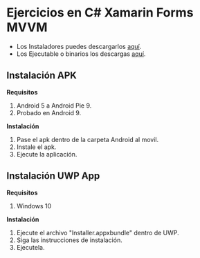 ﻿# Ejercicios en C# Xamarin Forms MVVM

- Los Instaladores puedes descargarlos [aquí](https://github.com/Jerajo/SomeExercises/releases/download/0.0.1/Instaladores.7z). 
- Los Ejecutable o binarios los descargas [aquí](https://github.com/Jerajo/SomeExercises/releases/download/0.0.1/Ejecutables.7z).

## Instalación APK

**Requisitos**
1. Android 5 a Android Pie 9.
2. Probado en Android 9.

**Instalación**
1. Pase el apk dentro de la carpeta Android al movil.
2. Instale el apk.
3. Ejecute la aplicación.

## Instalación UWP App

**Requisitos**
1. Windows 10

**Instalación**
1. Ejecute el archivo "Installer.appxbundle" dentro de UWP.
2. Siga las instrucciones de instalación.
3. Ejecutela.
